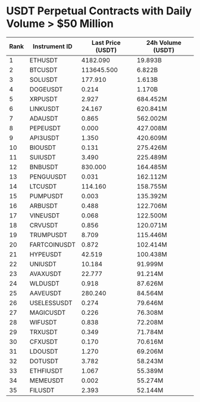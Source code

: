 # USDT Perpetual Contracts with Daily Volume > $50 Million

| Rank | Instrument ID | Last Price (USDT) | 24h Volume (USDT) |
|------|---------------|-------------------|-------------------|
| 1 | ETHUSDT | 4182.090 | 19.893B |
| 2 | BTCUSDT | 113645.500 | 6.822B |
| 3 | SOLUSDT | 177.910 | 1.613B |
| 4 | DOGEUSDT | 0.214 | 1.170B |
| 5 | XRPUSDT | 2.927 | 684.452M |
| 6 | LINKUSDT | 24.167 | 620.841M |
| 7 | ADAUSDT | 0.865 | 562.002M |
| 8 | PEPEUSDT | 0.000 | 427.008M |
| 9 | API3USDT | 1.350 | 420.609M |
| 10 | BIOUSDT | 0.131 | 275.426M |
| 11 | SUIUSDT | 3.490 | 225.489M |
| 12 | BNBUSDT | 830.000 | 164.485M |
| 13 | PENGUUSDT | 0.031 | 162.112M |
| 14 | LTCUSDT | 114.160 | 158.755M |
| 15 | PUMPUSDT | 0.003 | 135.392M |
| 16 | ARBUSDT | 0.488 | 122.706M |
| 17 | VINEUSDT | 0.068 | 122.500M |
| 18 | CRVUSDT | 0.856 | 120.071M |
| 19 | TRUMPUSDT | 8.709 | 115.446M |
| 20 | FARTCOINUSDT | 0.872 | 102.414M |
| 21 | HYPEUSDT | 42.519 | 100.438M |
| 22 | UNIUSDT | 10.184 | 91.999M |
| 23 | AVAXUSDT | 22.777 | 91.214M |
| 24 | WLDUSDT | 0.918 | 87.626M |
| 25 | AAVEUSDT | 280.240 | 84.564M |
| 26 | USELESSUSDT | 0.274 | 79.646M |
| 27 | MAGICUSDT | 0.226 | 76.308M |
| 28 | WIFUSDT | 0.838 | 72.208M |
| 29 | TRXUSDT | 0.349 | 71.784M |
| 30 | CFXUSDT | 0.170 | 70.616M |
| 31 | LDOUSDT | 1.270 | 69.206M |
| 32 | DOTUSDT | 3.782 | 58.243M |
| 33 | ETHFIUSDT | 1.067 | 55.389M |
| 34 | MEMEUSDT | 0.002 | 55.274M |
| 35 | FILUSDT | 2.393 | 52.144M |
